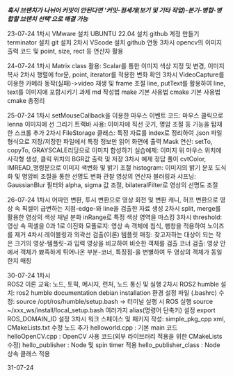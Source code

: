 ***혹시 브랜치가 나뉘어 커밋이 안된다면 '커밋-점세개(보기 및 기타 작업)-분기-병합-병합할 브랜치 선택'으로 해결 가능***

23-07-24
    1차시
        VMware 설치
        UBUNTU 22.04 설치
        github 계정 만들기
        terminator 설치
        git 설치
    2차시
        VScode 설치
        github 연동
    3차시
        opencv의 이미지 출력 코드 및 point, size, rect 등 연산자 활용

24-07-24
    1차시
        Matrix class 활용: Scalar를 통한 이미지 색상 지정 및 변경, 이미지 복사
    2차시
        행렬에 for문, point, iterator를 적용한 변화 확인
    3차시
        VideoCapture를 이용한 카메라 동작(실패)->video 재생 및 frame 조절
        line, putText를 활용하여 line, text를 이미지에 포함시키기
    과제
        md 작성법
        make 기본 사용법
        cmake 기본 사용법
        cmake 총정리

25-07-24
    1차시
        setMouseCallback을 이용한 마우스 이벤트 코드: 마우스 클릭으로 lenna 이미지에 선 그리기
        트랙바 사용: 이미지에 직선 긋기, 명암 조절 등 기능을 탑재한 스크롤 추가
    2차시
        FileStorage 클래스: 특정 자료를 index로 정리하여 .json 파일 형식으로 저장/저장한 파일에서 특정 정보만 읽어 화면에 출력 
        Mask 연산: setTo, copyTo, GRAYSCALE리딩으로 이미지 합성하기
        실습예제: 이미지 위 마우스 위치에 사각형 생성, 클릭 위치의 BGR값 출력 및 저장
    3차시
        예제 정답 풀이
        cvtColor, IMREAD_명령문으로 이미지 색변화 및 밝기 조절
        histogram: 이미지의 밝기 분포 도식화 및 명암비 조절을 통한 선명도 변화 관찰
        영상의 연산자
        블러링과 샤프닝: GaussianBlur 필터와 alpha, sigma 값 조절, bilateralFilter로 영상의 선명도 조절

26-07-24
    1차시
        어파인 변환, 투시 변환으로 영상 회전 및 변환
        캐니, 허프 변환으로 영상 속 픽셀이 급변하는 지점-edge-와 line을 검출한 자료 생성
    2차시
        split, merge를 활용한 영상의 색상 채널 분화
        inRange로 특정 색상 영역을 마스킹
    3차시
        threshold: 영상 속 픽셀을 0과 1로 이진화
        모폴로지: 영상 속 객체에 침식, 팽창을 적용하여 노이즈를 제거
    4차시
        레이블링과 외곽선 검출(이론)
        템플릿 매칭: 찾고자하는 대상이 되는 작은 크기의 영상-템플릿-과 입력 영상을 비교하여 비슷한 객체를 검출
        코너 검출: 영상 안에서 객체가 뾰족하게 튀어나온 부분-코너, 특징점-을 변별하여 두 영상의 객체가 동일한지 매칭

30-07-24
    1차시   
        ROS2 이론 교육: 노드, 토픽, 메시지, 런처, 노드 통신 및 실행
    2차시
        ROS2 humble 설치: ros2 humble documentation debian installation
        환경 설정 파일 (.bashrc) 수정:
            source /opt/ros/humble/setup.bash -> 터미널 실행 시 ROS 실행
            source ~/xxx_ws/install/local_setup.bash
            여러가지 alias(명령어 단축키) 설정
            export ROS_DOMAIN_ID 설정
    3차시
        워크 스페이스 및 패키지 작성: simple_pkg_cpp
        xml, CMakeLists.txt 수정
        노드 추가
            helloworld.cpp : 기본 main 코드
            helloOpenCV.cpp : OpenCV 사용 코드(외부 라이브러리 적용을 위한 CMakeLists 수정)
            hello_publisher : Node 및 spin timer 적용
            hello_publisher_class : Node 상속 클래스 적용

31-07-24


